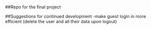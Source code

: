 ##Repo for the final project

##Suggestions for continued development
-make guest login in more efficient (delete the user and all their data upon logout)